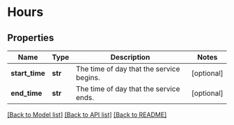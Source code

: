 # Hours

## Properties
Name | Type | Description | Notes
------------ | ------------- | ------------- | -------------
**start_time** | **str** | The time of day that the service begins. | [optional] 
**end_time** | **str** | The time of day that the service ends. | [optional] 

[[Back to Model list]](../README.md#documentation-for-models) [[Back to API list]](../README.md#documentation-for-api-endpoints) [[Back to README]](../README.md)


